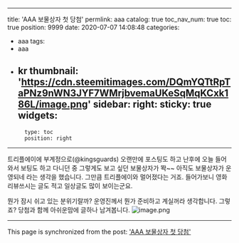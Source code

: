 
---
title: 'AAA 보물상자 첫 당첨'
permlink: aaa
catalog: true
toc_nav_num: true
toc: true
position: 9999
date: 2020-07-07 14:08:48
categories:
- aaa
tags:
- aaa
- kr
thumbnail: 'https://cdn.steemitimages.com/DQmYQTtRpTaPNz9nWN3JYF7WMrjbvemaUKeSqMqKCxk186L/image.png'
sidebar:
    right:
        sticky: true
widgets:
    -
        type: toc
        position: right
---


트리플에이에 부계정으로(@kingsguards) 오랜만에 포스팅도 하고 난후에 오늘 들어와서 보팅도 하고 다니던 중 그렇게도 보고 싶던 보물상자가 똭~~
아직도 보물상자가 운영되네 라는 생각을 했습니다. 그만큼 트리플에이와 멀어졌다는 거죠. 들어가보니 영화리뷰쓰시는 글도 적고 일상글도 많이 보이는군요. 

뭔가 잠시 쉬고 있는 분위기랄까? 운영진께서 뭔가 준비하고 계실꺼라 생각합니다. 그렇죠? 
당첨과 함께 아쉬운맘에 글하나 남겨봅니다. 
![image.png](https://cdn.steemitimages.com/DQmYQTtRpTaPNz9nWN3JYF7WMrjbvemaUKeSqMqKCxk186L/image.png)

- - -

This page is synchronized from the post: ['AAA 보물상자 첫 당첨'](https://steemit.com/@kingbit/aaa)

